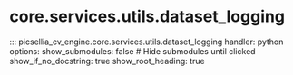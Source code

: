 # core.services.utils.dataset_logging

::: picsellia_cv_engine.core.services.utils.dataset_logging
    handler: python
    options:
        show_submodules: false  # Hide submodules until clicked
        show_if_no_docstring: true
        show_root_heading: true
